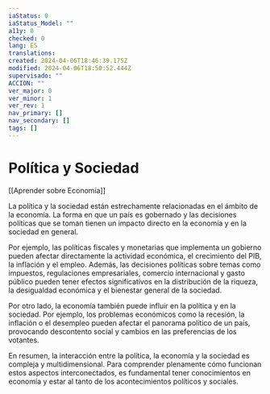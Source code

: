 ```yaml
---
iaStatus: 0
iaStatus_Model: ""
a11y: 0
checked: 0
lang: ES
translations: 
created: 2024-04-06T18:46:39.175Z
modified: 2024-04-06T18:50:52.444Z
supervisado: ""
ACCION: ""
ver_major: 0
ver_minor: 1
ver_rev: 1
nav_primary: []
nav_secondary: []
tags: []
---
```

# Política y Sociedad

[[Aprender sobre Economía]]

La política y la sociedad están estrechamente relacionadas en el ámbito de la economía. La forma en que un país es gobernado y las decisiones políticas que se toman tienen un impacto directo en la economía y en la sociedad en general. 

Por ejemplo, las políticas fiscales y monetarias que implementa un gobierno pueden afectar directamente la actividad económica, el crecimiento del PIB, la inflación y el empleo. Además, las decisiones políticas sobre temas como impuestos, regulaciones empresariales, comercio internacional y gasto público pueden tener efectos significativos en la distribución de la riqueza, la desigualdad económica y el bienestar general de la sociedad.

Por otro lado, la economía también puede influir en la política y en la sociedad. Por ejemplo, los problemas económicos como la recesión, la inflación o el desempleo pueden afectar el panorama político de un país, provocando descontento social y cambios en las preferencias de los votantes.

En resumen, la interacción entre la política, la economía y la sociedad es compleja y multidimensional. Para comprender plenamente cómo funcionan estos aspectos interconectados, es fundamental tener conocimientos en economía y estar al tanto de los acontecimientos políticos y sociales.
